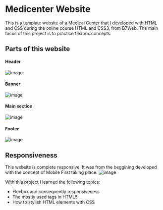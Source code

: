 # Medicenter Website
This is a template website of a Medical Center that I developed with HTML and CSS during the online course HTML and CSS3, from B7Web. The main focus of this project is to practice flexbox concepts.

## Parts of this website

#### Header
![image](https://user-images.githubusercontent.com/53352207/164560815-ae506380-3aa1-4607-8140-d83d0a4ba517.png)

#### Banner
![image](https://user-images.githubusercontent.com/53352207/164560935-9f626a50-fe03-445e-a6c7-58fbec0063c5.png)

#### Main section
![image](https://user-images.githubusercontent.com/53352207/164561054-359f5d96-43e7-46b8-95c8-9c11b064ccf1.png)

#### Footer
![image](https://user-images.githubusercontent.com/53352207/164561113-c4f3a75a-dee3-4ea4-9626-986f97344218.png)

## Responsiveness

This website is complete responsive. It was from the beggining developed with the concept of Mobile First taking place.
![image](https://user-images.githubusercontent.com/53352207/164561999-05f1b872-f237-4fbb-957c-7b3e2862ac46.png)


With this project I learned the following topics: <br>
<ul>
  <li>Flexbox and consequently responsiveness</li>
  <li>The mostly used tags in HTML5</li>
  <li>How to stylish HTML elements with CSS</li>
</ul>
